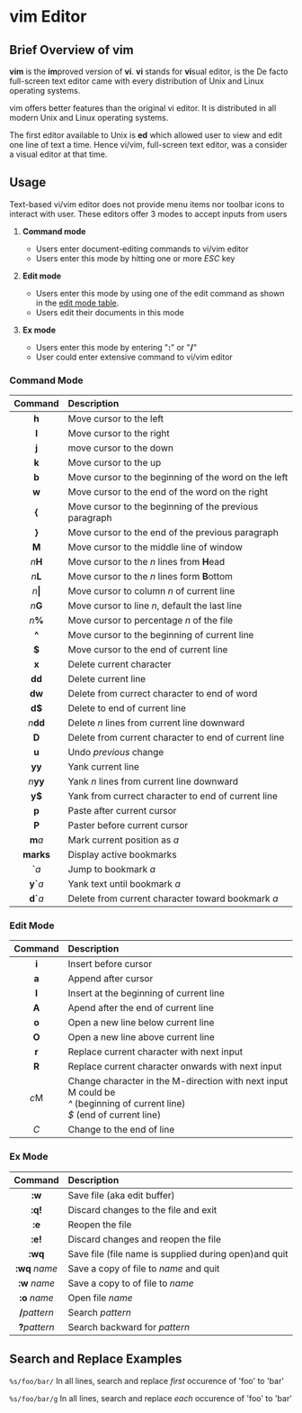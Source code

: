 # vim Editor

## Brief Overview of vim

**vim** is the **im**proved version of **vi**. **vi** stands for **vi**sual editor, is the De facto full-screen text editor came with every distribution of Unix and Linux operating systems.

vim offers better features than the original vi editor. It is distributed in all modern Unix and Linux operating systems.

The first editor available to Unix is **ed** which allowed user to view and edit one line of text a time.  Hence vi/vim, full-screen text editor, was a consider a visual editor at that time.

## Usage

Text-based vi/vim editor does not provide menu items nor toolbar icons to interact with user. These editors offer 3 modes to accept inputs from users

1. **Command mode**
    - Users enter document-editing commands to vi/vim editor
    - Users enter this mode by hitting one or more *ESC* key

2. **Edit mode**
    - Users enter this mode by using one of the edit command as shown in the [edit mode table](#edit-mode).
    - Users edit their documents in this mode

3. **Ex mode**
    - Users enter this mode by entering "**:**" or "**/**"
    - User could enter extensive command to vi/vim editor

### Command Mode

| **Command**   | **Description**                                        |
|:-------------:|:-------------------------------------------------------|
| **h**         | Move cursor to the left                                |
| **l**         | Move cursor to the right                               |
| **j**         | move cursor to the down                                |
| **k**         | Move cursor to the up                                  |
| **b**         | Move cursor to the beginning of the word on the left   |
| **w**         | Move cursor to the end of the word on the right        |
| **{**         | Move cursor to the beginning of the previous paragraph |
| **}**         | Move cursor to the end of the previous paragraph       |
| **M**         | Move cursor to the middle line of window               |
| *n***H**      | Move cursor to the *n* lines from **H**ead             |
| *n***L**      | Move cursor to the *n* lines form **B**ottom           |
| *n*<b>\|</b>  | Move cursor to column *n* of current line              |
| *n***G**      | Move cursor to line *n*, default the last line         |
| *n*<b>%</b>   | Move cursor to percentage *n* of the file              |
| **^**         | Move cursor to the beginning of current line           |
| **$**         | Move cursor to the end of current line                 |
| **x**         | Delete current character                               |
| **dd**        | Delete current line                                    |
| **dw**        | Delete from currect character to end of word           |
| **d$**        | Delete to end of current line                          |
| *n***dd**     | Delete *n* lines from current line downward            |
| **D**         | Delete from current character to end of current line   |
| **u**         | Undo *previous* change                                 |
| **yy**        | Yank current line                                      |
| *n***yy**     | Yank *n* lines from current line downward              |
| **y$**        | Yank from currect character to end of current line     |
| **p**         | Paste after current cursor                             |
| **P**         | Paster before current cursor                           |
| **m***a*      | Mark current position as *a*                           |
| **marks**      | Display active bookmarks                               |
| <b>\`</b>*a*  | Jump to bookmark *a*                                   |
| <b>y\`</b>*a* | Yank text until bookmark *a*                           |
| <b>d\`</b>*a* | Delete from current character toward bookmark *a*      |

### Edit Mode

| **Command**   | **Description**                                        |
|:-------------:|:-------------------------------------------------------|
| **i**         | Insert before cursor                                   |
| **a**         | Append after cursor                                    |
| **I**         | Insert at the beginning of current line                |
| **A**         | Apend after the end of current line                    |
| **o**         | Open a new line below current line                     |
| **O**         | Open a new line above current line                     |
| **r**         | Replace current character with next input              |
| **R**         | Replace current character onwards with next input      |
| *c*M          | Change character in the M-direction with next input<br />M could be<br />*^* (beginning of current line)<br />*$* (end of current line)<br />|
| *C*           | Change to the end of line                              |

### Ex Mode

| **Command**   | **Description**                                        |
|:-------------:|:-------------------------------------------------------|
| **:w**        | Save file (aka edit buffer)                            |
| **:q!**       | Discard changes to the file and exit                   |
| **:e**        | Reopen the file                                        |
| **:e!**       | Discard changes and reopen the file                    |
| **:wq**       | Save file (file name is supplied during open)and quit  |
| **:wq** *name*| Save a copy of file to *name* and quit                 |
| **:w** *name* | Save a copy to of file to *name*                       |
| **:o** *name* | Open file *name*                                       |
| <b>/</b>*pattern* | Search *pattern*                                   |
| <b>?</b>*pattern* | Search backward for *pattern*                      |

## Search and Replace Examples

`%s/foo/bar/`
In all lines, search and replace *first* occurence of 'foo' to 'bar'

`%s/foo/bar/g`
In all lines, search and replace *each* occurence of 'foo' to 'bar'
 
